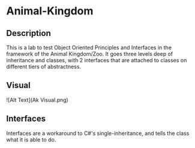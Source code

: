 # Animal-Kingdom

## Description
This is a lab to test Object Oriented Principles and Interfaces in the framework of the Animal Kingdom/Zoo. It goes three levels deep of inheritance and classes, with 2 interfaces that are attached to classes on different tiers of abstractness. 

## Visual
![Alt Text](Ak Visual.png)

## Interfaces
Interfaces are a workaround to C#'s single-inheritance, and tells the class what it is able to do. 